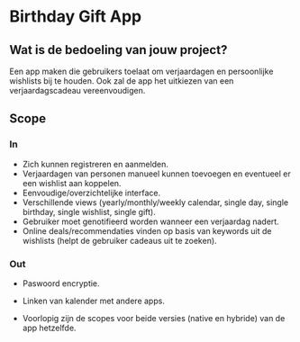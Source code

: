 # Birthday Gift App
## Wat is de bedoeling van jouw project?
Een app maken die gebruikers toelaat om verjaardagen en persoonlijke wishlists bij te houden. Ook zal de app het uitkiezen van een verjaardagscadeau vereenvoudigen.

## Scope
### In
 * Zich kunnen registreren en aanmelden.
 * Verjaardagen van personen manueel kunnen toevoegen en eventueel er een wishlist aan koppelen.
 * Eenvoudige/overzichtelijke interface.
 * Verschillende views (yearly/monthly/weekly calendar, single day, single birthday, single wishlist, single gift).
 * Gebruiker moet genotifieerd worden wanneer een verjaardag nadert.
 * Online deals/recommendaties vinden op basis van keywords uit de wishlists (helpt de gebruiker cadeaus uit te zoeken).
 ### Out
 * Paswoord encryptie.
 * Linken van kalender met andere apps.
 
 * Voorlopig zijn de scopes voor beide versies (native en hybride) van de app hetzelfde.
